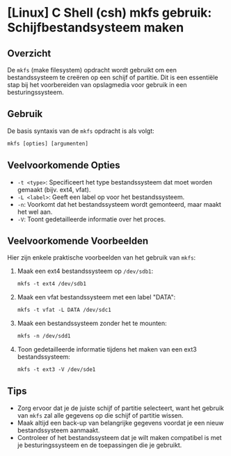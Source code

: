 # [Linux] C Shell (csh) mkfs gebruik: Schijfbestandsysteem maken

## Overzicht
De `mkfs` (make filesystem) opdracht wordt gebruikt om een bestandssysteem te creëren op een schijf of partitie. Dit is een essentiële stap bij het voorbereiden van opslagmedia voor gebruik in een besturingssysteem.

## Gebruik
De basis syntaxis van de `mkfs` opdracht is als volgt:

```csh
mkfs [opties] [argumenten]
```

## Veelvoorkomende Opties
- `-t <type>`: Specificeert het type bestandssysteem dat moet worden gemaakt (bijv. ext4, vfat).
- `-L <label>`: Geeft een label op voor het bestandssysteem.
- `-n`: Voorkomt dat het bestandssysteem wordt gemonteerd, maar maakt het wel aan.
- `-V`: Toont gedetailleerde informatie over het proces.

## Veelvoorkomende Voorbeelden
Hier zijn enkele praktische voorbeelden van het gebruik van `mkfs`:

1. Maak een ext4 bestandssysteem op `/dev/sdb1`:
   ```csh
   mkfs -t ext4 /dev/sdb1
   ```

2. Maak een vfat bestandssysteem met een label "DATA":
   ```csh
   mkfs -t vfat -L DATA /dev/sdc1
   ```

3. Maak een bestandssysteem zonder het te mounten:
   ```csh
   mkfs -n /dev/sdd1
   ```

4. Toon gedetailleerde informatie tijdens het maken van een ext3 bestandssysteem:
   ```csh
   mkfs -t ext3 -V /dev/sde1
   ```

## Tips
- Zorg ervoor dat je de juiste schijf of partitie selecteert, want het gebruik van `mkfs` zal alle gegevens op die schijf of partitie wissen.
- Maak altijd een back-up van belangrijke gegevens voordat je een nieuw bestandssysteem aanmaakt.
- Controleer of het bestandssysteem dat je wilt maken compatibel is met je besturingssysteem en de toepassingen die je gebruikt.